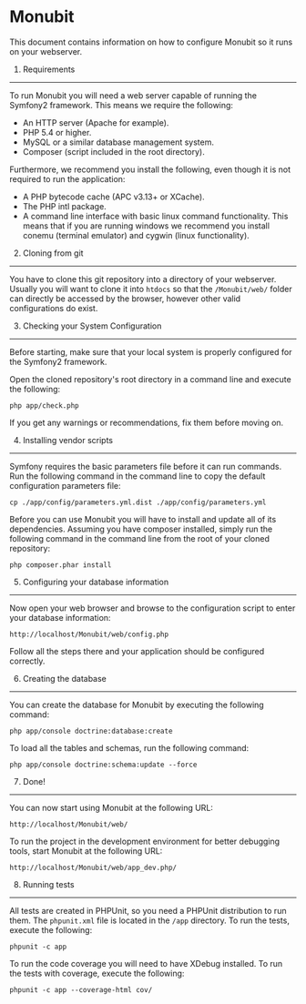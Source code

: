 Monubit
========================

This document contains information on how to configure Monubit so it
runs on your webserver.

1) Requirements
----------------------------------
To run Monubit you will need a web server capable of running the Symfony2
framework. This means we require the following:

* An HTTP server (Apache for example).
* PHP 5.4 or higher.
* MySQL or a similar database management system.
* Composer (script included in the root directory).

Furthermore, we recommend you install the following, even though it is
not required to run the application:

* A PHP bytecode cache (APC v3.13+ or XCache).
* The PHP intl package.
* A command line interface with basic linux command functionality.
  This means that if you are running windows we recommend you install
  conemu (terminal emulator) and cygwin (linux functionality).

2) Cloning from git
----------------------------------

You have to clone this git repository into a directory of your webserver.
Usually you will want to clone it into `htdocs` so that the `/Monubit/web/`
folder can directly be accessed by the browser, however other valid 
configurations do exist.

3) Checking your System Configuration
-------------------------------------

Before starting, make sure that your local system is properly configured
for the Symfony2 framework.

Open the cloned repository's root directory in a command line and execute
the following:

    php app/check.php

If you get any warnings or recommendations, fix them before moving on.

4) Installing vendor scripts
-------------------------------

Symfony requires the basic parameters file before it can run commands.
Run the following command in the command line to copy the default
configuration parameters file:

    cp ./app/config/parameters.yml.dist ./app/config/parameters.yml
    
Before you can use Monubit you will have to install and update all
of its dependencies. Assuming you have composer installed, simply
run the following command in the command line from the root of your
cloned repository:

    php composer.phar install
    

5) Configuring your database information
--------------------------------

Now open your web browser and browse to the configuration script
to enter your database information:

    http://localhost/Monubit/web/config.php

Follow all the steps there and your application should be configured
correctly.

6) Creating the database
-------------------------------

You can create the database for Monubit by executing the following
command:

    php app/console doctrine:database:create

To load all the tables and schemas, run the following command:

    php app/console doctrine:schema:update --force


7) Done!
---------------

You can now start using Monubit at the following URL:

	http://localhost/Monubit/web/
	
To run the project in the development environment for better
debugging tools, start Monubit at the following URL:

	http://localhost/Monubit/web/app_dev.php/


8) Running tests
---------------

All tests are created in PHPUnit, so you need a PHPUnit distribution to
run them. The `phpunit.xml` file is located in the `/app` directory.
To run the tests, execute the following:

    phpunit -c app

To run the code coverage you will need to have XDebug installed.
To run the tests with coverage, execute the following:

    phpunit -c app --coverage-html cov/
